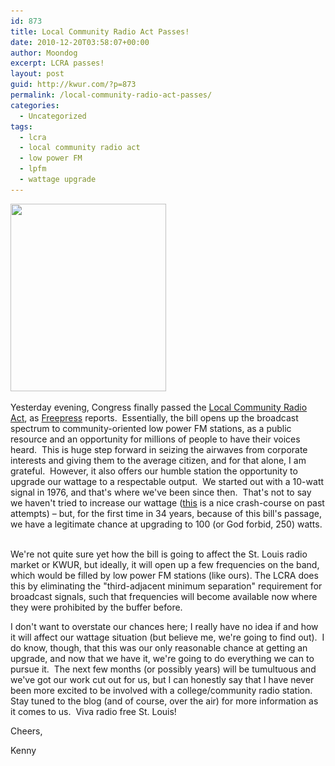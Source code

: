 ```yaml
---
id: 873
title: Local Community Radio Act Passes!
date: 2010-12-20T03:58:07+00:00
author: Moondog
excerpt: LCRA passes!
layout: post
guid: http://kwur.com/?p=873
permalink: /local-community-radio-act-passes/
categories:
  - Uncategorized
tags:
  - lcra
  - local community radio act
  - low power FM
  - lpfm
  - wattage upgrade
---
```

<div class="pf-content">
  <p>
    <a href="http://kwur.com/local-community-radio-act-passes/hmmokay/" rel="attachment wp-att-874"><img alt="" class="aligncenter size-medium wp-image-874" height="300" src="../wp-content/uploads/2010/12/hmmokay-249x300.jpg" title="hmmokay" width="249" srcset="http://kwur.com/wp-content/uploads/2010/12/hmmokay-249x300.jpg 249w, http://kwur.com/wp-content/uploads/2010/12/hmmokay.jpg 303w" sizes="(max-width: 249px) 100vw, 249px" /></a>
  </p>
  
  <p>
    Yesterday evening, Congress finally passed the <a href="http://www.opencongress.org/bill/111-s592/text">Local Community Radio Act</a>, as <a href="http://www.freepress.net/press-release/2010/12/18/free-press-cheers-passage-local-community-radio-act">Freepress</a> reports.&nbsp; Essentially, the bill opens up the broadcast spectrum to community-oriented low power FM stations, as a public resource and an opportunity for millions of people to have their voices heard.&nbsp; This is huge step forward in seizing the airwaves from corporate interests and giving them to the average citizen, and for that alone, I am grateful.&nbsp; However, it also offers our humble station the opportunity to upgrade our wattage to a respectable output.&nbsp; We started out with a 10-watt signal in 1976, and that's where we've been since then.&nbsp; That's not to say we haven't tried to increase our wattage (<a href="http://www.riverfronttimes.com/2002-08-07/music/the-old-college-try/">this</a> is a nice crash-course on past attempts) &#8211; but, for the first time in 34 years, because of this bill's passage, we have a legitimate chance at upgrading to 100 (or God forbid, 250) watts. &nbsp;
  </p>
  
  <p>
    We're not quite sure yet how the bill is going to affect the St. Louis radio market or KWUR, but ideally, it will open up a few frequencies on the band, which would be filled by low power FM stations (like ours). The LCRA does this by eliminating the "third-adjacent minimum separation" requirement for broadcast signals, such that frequencies will become available now where they were prohibited by the buffer before.
  </p>
  
  <p>
    I don't want to overstate our chances here; I really have no idea if and how it will affect our wattage situation (but believe me, we're going to find out).&nbsp; I do know, though, that this was our only reasonable chance at getting an upgrade, and now that we have it, we're going to do everything we can to pursue it.&nbsp; The next few months (or possibly years) will be tumultuous and we've got our work cut out for us, but I can honestly say that I have never been more excited to be involved with a college/community radio station.&nbsp; Stay tuned to the blog (and of course, over the air) for more information as it comes to us.&nbsp; Viva radio free St. Louis!
  </p>
  
  <p>
    Cheers,
  </p>
  
  <p>
    Kenny
  </p>
  
  <p>
    &nbsp;
  </p>
</div>